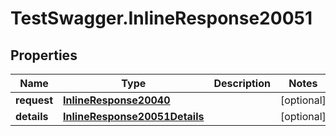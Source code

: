 # TestSwagger.InlineResponse20051

## Properties

Name | Type | Description | Notes
------------ | ------------- | ------------- | -------------
**request** | [**InlineResponse20040**](InlineResponse20040.md) |  | [optional] 
**details** | [**InlineResponse20051Details**](InlineResponse20051Details.md) |  | [optional] 


